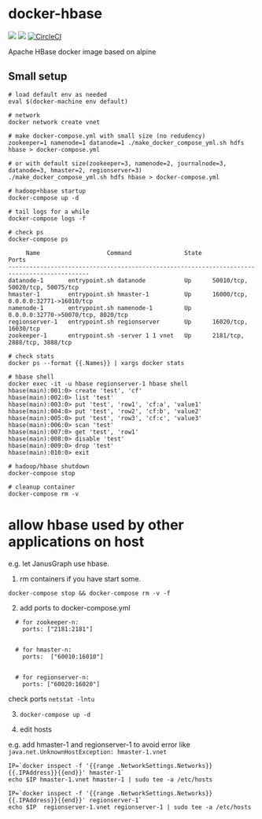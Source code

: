# docker-hbase

[![](https://images.microbadger.com/badges/image/smizy/hbase:1.2.7-alpine.svg)](http://microbadger.com/images/smizy/hbase:1.2.7-alpine "Get your own image badge on microbadger.com")
[![](https://images.microbadger.com/badges/version/smizy/hbase:1.2.7-alpine.svg)](http://microbadger.com/images/smizy/hbase:1.2.7-alpine "Get your own version badge on microbadger.com")
[![CircleCI](https://circleci.com/gh/smizy/docker-hbase/tree/1.2.svg?style=svg&circle-token=c37476ccaf10f385fa251abd7a45c7e93817db0f)](https://circleci.com/gh/smizy/docker-hbase/tree/1.2)

Apache HBase docker image based on alpine

## Small setup
```
# load default env as needed
eval $(docker-machine env default)

# network 
docker network create vnet

# make docker-compose.yml with small size (no redudency)
zookeeper=1 namenode=1 datanode=1 ./make_docker_compose_yml.sh hdfs hbase > docker-compose.yml

# or with default size(zookeeper=3, namenode=2, journalnode=3, datanode=3, hmaster=2, regionserver=3)  
./make_docker_compose_yml.sh hdfs hbase > docker-compose.yml

# hadoop+hbase startup
docker-compose up -d

# tail logs for a while
docker-compose logs -f

# check ps
docker-compose ps

     Name                   Command               State                  Ports                
---------------------------------------------------------------------------------------------
datanode-1       entrypoint.sh datanode           Up      50010/tcp, 50020/tcp, 50075/tcp     
hmaster-1        entrypoint.sh hmaster-1          Up      16000/tcp, 0.0.0.0:32771->16010/tcp 
namenode-1       entrypoint.sh namenode-1         Up      0.0.0.0:32770->50070/tcp, 8020/tcp  
regionserver-1   entrypoint.sh regionserver       Up      16020/tcp, 16030/tcp                
zookeeper-1      entrypoint.sh -server 1 1 vnet   Up      2181/tcp, 2888/tcp, 3888/tcp

# check stats
docker ps --format {{.Names}} | xargs docker stats

# hbase shell
docker exec -it -u hbase regionserver-1 hbase shell
hbase(main):001:0> create 'test', 'cf'
hbase(main):002:0> list 'test'
hbase(main):003:0> put 'test', 'row1', 'cf:a', 'value1'
hbase(main):004:0> put 'test', 'row2', 'cf:b', 'value2'
hbase(main):005:0> put 'test', 'row3', 'cf:c', 'value3'
hbase(main):006:0> scan 'test'
hbase(main):007:0> get 'test', 'row1'
hbase(main):008:0> disable 'test'
hbase(main):009:0> drop 'test'
hbase(main):010:0> exit

# hadoop/hbase shutdown  
docker-compose stop

# cleanup container
docker-compose rm -v
```

# allow hbase used by other applications on host

e.g. let JanusGraph use hbase.

1. rm containers if you have start some.

`docker-compose stop && docker-compose rm -v -f`

2.  add ports to docker-compose.yml
```
  # for zookeeper-n:
    ports: ["2181:2181"]


  # for hmaster-n:
    ports:  ["60010:16010"]


  # for regionserver-n:
    ports: ["60020:16020"]
```

check ports `netstat -lntu`

3. `docker-compose up -d`

4. edit hosts

e.g. add hmaster-1 and regionserver-1 to avoid error like `java.net.UnknownHostException: hmaster-1.vnet`
```
IP=`docker inspect -f '{{range .NetworkSettings.Networks}}{{.IPAddress}}{{end}}' hmaster-1`
echo $IP hmaster-1.vnet hmaster-1 | sudo tee -a /etc/hosts

IP=`docker inspect -f '{{range .NetworkSettings.Networks}}{{.IPAddress}}{{end}}' regionserver-1`
echo $IP  regionserver-1.vnet regionserver-1 | sudo tee -a /etc/hosts
```

